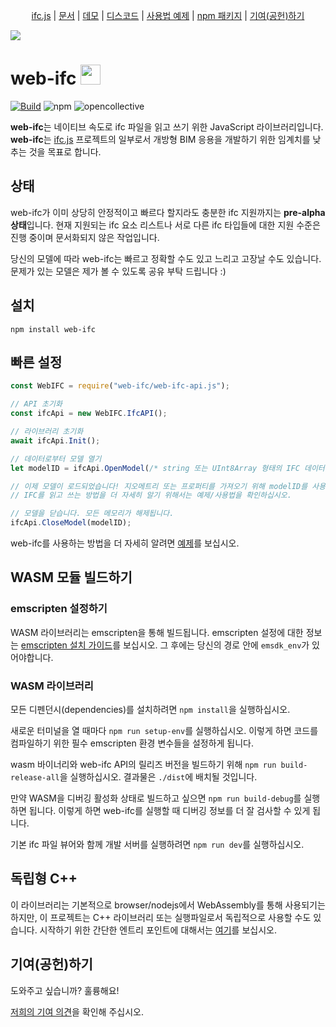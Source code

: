 
<p align="center">
  <a href="https://ifcjs.github.io/info/">ifc.js</a>
  |
  <a href="https://ifcjs.github.io/info/docs/Guide/web-ifc/Introduction">문서</a>
  |
  <a href="https://ifcjs.github.io/web-ifc/examples/viewer/index.html">데모</a>
  |
  <a href="https://discord.gg/FXfyR4XrKT">디스코드</a>
  |
  <a href="https://github.com/ifcjs/web-ifc/tree/main/examples/usage/src">사용법 예제</a>
  |
  <a href="https://www.npmjs.com/package/web-ifc">npm 패키지</a>
  |
  <a href="https://github.com/ifcjs/web-ifc/blob/main/contributing.md">기여(공헌)하기</a>
</p>

<img src="banner.png">
<h1>web-ifc <img src="https://ifcjs.github.io/info/img/logo.svg" width="32"></h1>

[![Build](https://github.com/tomvandig/web-ifc/actions/workflows/build.yml/badge.svg)](https://github.com/tomvandig/web-ifc/actions/workflows/build.yml)
![npm](https://img.shields.io/npm/dw/web-ifc)
![opencollective](https://opencollective.com/ifcjs/tiers/badge.svg)

**web-ifc**는 네이티브 속도로 ifc 파일을 읽고 쓰기 위한 JavaScript 라이브러리입니다. **web-ifc**는 [ifc.js](https://ifcjs.github.io/info/) 프로젝트의 일부로서 개방형 BIM 응용을 개발하기 위한 임계치를 낮추는 것을 목표로 합니다.

## 상태

web-ifc가 이미 상당히 안정적이고 빠르다 할지라도 충분한 ifc 지원까지는 **pre-alpha 상태**입니다. 현재 지원되는 ifc 요소 리스트나 서로 다른 ifc 타입들에 대한 지원 수준은 진행 중이며 문서화되지 않은 작업입니다.

당신의 모델에 따라 web-ifc는 빠르고 정확할 수도 있고 느리고 고장날 수도 있습니다. 문제가 있는 모델은 제가 볼 수 있도록 공유 부탁 드립니다 :)

## 설치

`npm install web-ifc`

## 빠른 설정

```JavaScript
const WebIFC = require("web-ifc/web-ifc-api.js");

// API 초기화
const ifcApi = new WebIFC.IfcAPI();

// 라이브러리 초기화
await ifcApi.Init();

// 데이터로부터 모델 열기
let modelID = ifcApi.OpenModel(/* string 또는 UInt8Array 형태의 IFC 데이터 */, /* 선택적인 설정 오브젝트 */, );

// 이제 모델이 로드되었습니다! 지오메트리 또는 프로퍼티를 가져오기 위해 modelID를 사용하십시오.
// IFC를 읽고 쓰는 방법을 더 자세히 알기 위해서는 예제/사용법을 확인하십시오.

// 모델을 닫습니다. 모든 메모리가 해제됩니다.
ifcApi.CloseModel(modelID);

```

web-ifc를 사용하는 방법을 더 자세히 알려면 [예제](https://github.com/tomvandig/web-ifc/tree/main/examples/usage/src)를 보십시오.

## WASM 모듈 빌드하기

### emscripten 설정하기

WASM 라이브러리는 emscripten을 통해 빌드됩니다. emscripten 설정에 대한 정보는 [emscripten 설치 가이드](https://emscripten.org/docs/getting_started/downloads.html)를 보십시오. 그 후에는 당신의 경로 안에 `emsdk_env`가 있어야합니다.

### WASM 라이브러리

모든 디펜던시(dependencies)를 설치하려면 `npm install`을 실행하십시오.

새로운 터미널을 열 때마다 `npm run setup-env`를 실행하십시오. 이렇게 하면 코드를 컴파일하기 위한 필수 emscripten 환경 변수들을 설정하게 됩니다.

wasm 바이너리와 web-ifc API의 릴리즈 버전을 빌드하기 위해 `npm run build-release-all`을 실행하십시오. 결과물은 `./dist`에 배치될 것입니다.

만약 WASM을 디버깅 활성화 상태로 빌드하고 싶으면 `npm run build-debug`를 실행하면 됩니다. 이렇게 하면 web-ifc를 실행할 때 디버깅 정보를 더 잘 검사할 수 있게 됩니다.

기본 ifc 파일 뷰어와 함께 개발 서버를 실행하려면 `npm run dev`를 실행하십시오.

## 독립형 C++

이 라이브러리는 기본적으로 browser/nodejs에서 WebAssembly를 통해 사용되기는 하지만, 이 프로젝트는 C++ 라이브러리 또는 실행파일로서 독립적으로 사용할 수도 있습니다. 시작하기 위한 간단한 엔트리 포인트에 대해서는 [여기](https://github.com/tomvandig/web-ifc/blob/main/src/wasm/web-ifc-test.cpp)를 보십시오.

## 기여(공헌)하기

도와주고 싶습니까? 훌륭해요!

[저희의 기여 의견](https://github.com/tomvandig/web-ifc/blob/main/contributing.md)을 확인해 주십시오.
